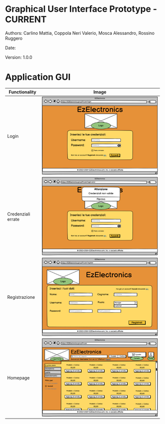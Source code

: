 # Graphical User Interface Prototype - CURRENT

Authors: Carlino Mattia, Coppola Neri Valerio, Mosca Alessandro, Rossino Ruggero

Date:

Version: 1.0.0

# Application GUI

| Functionality | Image |
| ----------------- |:-----------:|
| Login | ![Login](images/gui/StartLogin.png) |
| Credenziali errate | ![CredenzialiErrate](images/gui/StartLoginErrore.png) |
| Registrazione | ![Registrazione](images/gui/StartRegistrazione.png) |
| Homepage | ![HomePage](images/gui/Home.png) |
